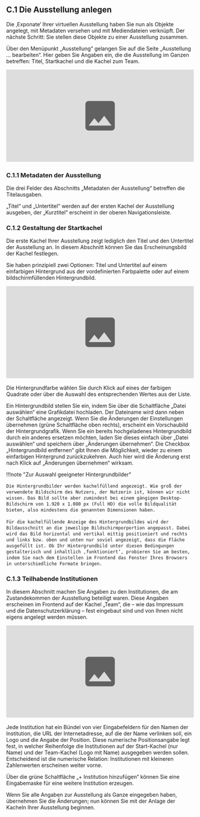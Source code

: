 ## C.1 Die Ausstellung anlegen

Die ‚Exponate‘ Ihrer virtuellen Ausstellung haben Sie nun als Objekte angelegt, mit Metadaten versehen und mit Mediendateien verknüpft. Der nächste Schritt: Sie stellen diese Objekte zu einer Ausstellung zusammen.

Über den Menüpunkt „Ausstellung“ gelangen Sie auf die Seite „Ausstellung ... bearbeiten“. Hier geben Sie Angaben ein, die die Ausstellung im Ganzen betreffen: Titel, Startkachel und die Kachel zum Team.

![Abb. C.1-1 – Die Seite „Ausstellung ... bearbeiten“][C-1_1]

### C.1.1 Metadaten der Ausstellung

Die drei Felder des Abschnitts „Metadaten der Ausstellung“ betreffen die Titelausgaben.

„Titel“ und „Untertitel“ werden auf der ersten Kachel der Ausstellung ausgeben, der „Kurztitel“ erscheint in der oberen Navigationsleiste.

### C.1.2 Gestaltung der Startkachel

Die erste Kachel Ihrer Ausstellung zeigt lediglich den Titel und den Untertitel der Ausstellung an. In diesem Abschnitt können Sie das Erscheinungsbild der Kachel festlegen.

Sie haben prinzipiell zwei Optionen: Titel und Untertitel auf einem einfarbigen Hintergrund aus der vordefinierten Farbpalette oder auf einem bildschirmfüllenden Hintergrundbild.

![Abb. C.1-2 – Einstellungen zur Startkachel][C-1_2]

Die Hintergrundfarbe wählen Sie durch Klick auf eines der farbigen Quadrate oder über die Auswahl des entsprechenden Wertes aus der Liste.

Ein Hintergrundbild stellen Sie ein, indem Sie über die Schaltfläche „Datei auswählen“ eine Grafikdatei hochladen. Der Dateiname wird dann neben der Schaltfläche angezeigt. Wenn Sie die Änderungen der Einstellungen übernehmen (grüne Schaltfläche oben rechts), erscheint ein Vorschaubild der Hintergrundgrafik. Wenn Sie ein bereits hochgeladenes Hintergrundbild durch ein anderes ersetzen möchten, laden Sie dieses einfach über „Datei auswählen“ und speichern über „Änderungen übernehmen“. Die Checkbox „Hintergrundbild entfernen“ gibt Ihnen die Möglichkeit, wieder zu einem einfarbigen Hintergrund zurückzukehren. Auch hier wird die Änderung erst nach Klick auf „Änderungen übernehmen“ wirksam.

!!!note "Zur Auswahl geeigneter Hintergrundbilder"

    Die Hintergrundbilder werden kachelfüllend angezeigt. Wie groß der verwendete Bildschirm des Nutzers, der Nutzerin ist, können wir nicht wissen. Das Bild sollte aber zumindest bei einem gängigen Desktop-Bildschirm von 1.920 x 1.080 px (Full HD) die volle Bildqualität bieten, also mindestens die genannten Dimensionen haben.

    Für die kachelfüllende Anzeige des Hintergrundbildes wird der Bildausschnitt an die jeweilige Bildschirmporportion angepasst. Dabei wird das Bild horizontal und vertikal mittig positioniert und rechts und links bzw. oben und unten nur soviel angezeigt, dass die Fläche ausgefüllt ist. Ob Ihr Hintergrundbild unter diesen Bedingungen gestalterisch und inhaltlich ‚funktioniert‘, probieren Sie am besten, indem Sie nach dem Einstellen im Frontend das Fenster Ihres Browsers in unterschiedliche Formate bringen.

### C.1.3 Teilhabende Institutionen

In diesem Abschnitt machen Sie Angaben zu den Institutionen, die am Zustandekommen der Ausstellung beteiligt waren. Diese Angaben erscheinen im Frontend auf der Kachel „Team“, die – wie das Impressum und die Datenschutzerklärung – fest eingebaut sind und von Ihnen nicht eigens angelegt werden müssen.

![Abb. C.1-3 – Einstellungen zu den teilhabenden Institutionen][C-1_3]

Jede Institution hat ein Bündel von vier Eingabefeldern für den Namen der Institution, die URL der Internetadresse, auf die der Name verlinken soll, ein Logo und die Angabe der Position. Diese numerische Positionsangabe legt fest, in welcher Reihenfolge die Institutionen auf der Start-Kachel (nur Name) und der Team-Kachel (Logo mit Name) ausgegeben werden sollen. Entscheidend ist die numerische Relation: Institutionen mit kleineren Zahlenwerten erscheinen weiter vorne.

Über die grüne Schaltfläche „+ Institution hinzufügen“ können Sie eine Eingabemaske für eine weitere Institution erzeugen.

Wenn Sie alle Angaben zur Ausstellung als Ganze eingegeben haben, übernehmen Sie die Änderungen; nun können Sie mit der Anlage der Kacheln Ihrer Ausstellung beginnen.

[C-1_1]: img/C-1_1.jpg "Abb. 1 – Die Seite „Ausstellung ... bearbeiten“"
[C-1_2]: img/C-1_2.jpg "Abb. 2 – Einstellungen zur Startkachel"
[C-1_3]: img/C-1_3.jpg "Abb. 3 – Einstellungen zu den teilhabenden Institutionen"


